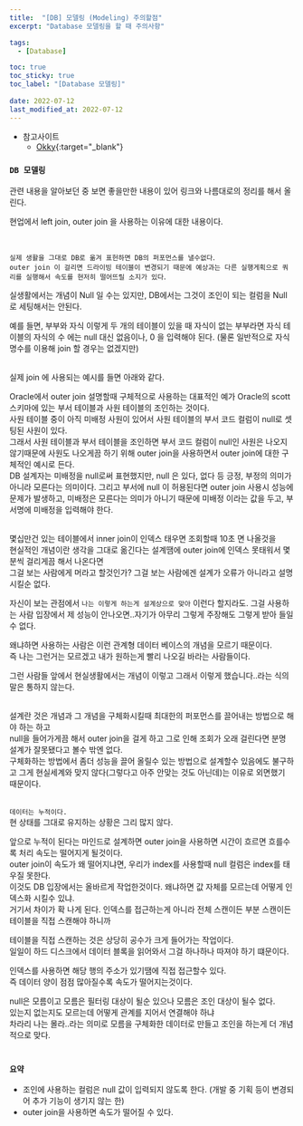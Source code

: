 ```yaml
---
title:  "[DB] 모델링 (Modeling) 주의할점"
excerpt: "Database 모델링을 할 때 주의사항"

tags:
  - [Database]

toc: true
toc_sticky: true
toc_label: "[Database 모델링]"
 
date: 2022-07-12
last_modified_at: 2022-07-12
---
```


- 참고사이트
  - [Okky](https://okky.kr/article/303538){:target="_blank"}

### ``DB 모델링 ``

관련 내용을 알아보던 중 보면 좋을만한 내용이 있어 링크와 나름대로의 정리를 해서 올린다.

현업에서 left join, outer join 을 사용하는 이유에 대한 내용이다.

<br>


`실제 생활을 그대로 DB로 옮겨 표헌하면 DB의 퍼포먼스를 낼수없다`. <br>
`outer join 이 걸리면 드라이빙 테이블이 변경되기 때문에 예상과는 다른 실행게획으로 쿼리를 실행해서 속도를 현저히 떨어뜨릴 소지가 있다`. <br>

실생활에서는 개념이 Null 일 수는 있지만, DB에서는 그것이 조인이 되는 컬럼을 Null 로 세팅해서는 안된다. <br>

예를 들면, 부부와 자식 이렇게 두 개의 테이블이 있을 때 자식이 없는 부부라면 자식 테이블의 자식의 수 에는 null 대신 없음이나, 0 을 입력해야 된다. (물론 일반적으로 자식명수를 이용해 join 할 경우는 없겠지만) <br><br>

실제 join 에 사용되는 예시를 들면 아래와 같다. <br>

Oracle에서 outer join 설명할때 구체적으로 사용하는 대표적인 예가
Oracle의 scott 스키마에 있는 부서 테이블과 사원 테이블의 조인하는 것이다. <br>
사원 테이블 중이 아직 미배정 사원이 있어서 사원 테이블의 부서 코드 컬럼이 null로 셋팅된 사원이 있다. <br>
그래서 사원 테이블과 부서 테이블을 조인하면 부서 코드 컬럼이 null인 사원은 나오지 않기때문에 사원도 나오게끔 하기 위해 outer join을 사용하면서 outer join에 대한 구체적인 예시로 든다. <br>
DB 설계자는 미배정을 null로써 표현했지만, 
null 은 있다, 없다 등 긍정, 부정의 의미가 아니라 모른다는 의미이다. 그리고 부서에 null 이 허용된다면 outer join 사용시 성능에 문제가 발생하고,
미배정은 모른다는 의미가 아니기 때문에 미배정 이라는 값을 두고, 부서명에 미배정을 입력해야 한다. <br><br>


몇십만건 있는 테이블에서 inner join이 인덱스 태우면 조회할때 10초 면 나올것을 <br>
현실적인 개념이란 생각을 그대로 옮긴다는 설계땜에 outer join에 인덱스 못태워서 몇분씩 걸리게끔 해서 나온다면 <br>
그걸 보는 사람에게 머라고 할것인가? 그걸 보는 사람에겐 설계가 오류가 아니라고 설명시킬순 없다. <br>

자신이 보는 관점에서 `나는 이렇게 하는게 설계상으로 맞아` 이런다 할지라도. 
그걸 사용하는 사람 입장에서 제 성능이 안나오면..자기가 아무리 그렇게 주장해도 그렇게 받아 들일 수 없다.

왜냐하면 사용하는 사람은 이런 관계형 데이터 베이스의 개념을 모르기 때문이다. <br>
즉 나는 그런거는 모르겠고 내가 원하는게 빨리 나오길 바라는 사람들이다.<br>

그런 사람들 앞에서 현실생활에서는 개념이 이렇고 그래서 이렇게 했습니다..라는 식의 말은 통하지 않는다. <br><br>



설계란 것은 개념과 그 개념을 구체화시킬때 최대한의 퍼포먼스를 끌어내는 방법으로 해야 하는 하고 <br>
null을 들어가게끔 해서 outer join을 걸게 하고 그로 인해 조회가 오래 걸린다면 분명 설계가 잘못됐다고 볼수 밖엔 없다. <br>
구체화하는 방법에서 좀더 성능을 끌어 올릴수 있는 방법으로 설계할수 있음에도 불구하고 그게 현실세계와 맞지 않다(그렇다고 아주 안맞는 것도 아닌데)는 이유로 외면했기 때문이다.<br><br>



`데이터는 누적이다.` <br>
현 상태를 그대로 유지하는 상황은 그리 많지 않다.<br>

앞으로 누적이 된다는 마인드로 설계하면 outer join을 사용하면 시간이 흐르면 흐를수록 처리 속도는 떨어지게 될것이다.<br>
outer join이 속도가 왜 떨어지냐면, 
우리가 index를 사용할때 null 컬럼은 index를 태우질 못한다.<br>
이것도 DB 입장에서는 올바르게 작업한것이다. 왜냐하면 값 자체를 모르는데 어떻게 인덱스화 시킬수 있냐.<br>
거기서 차이가 확 나게 된다. 인덱스를 접근하는게 아니라 전체 스캔이든 부분 스캔이든 테이블을 직접 스캔해야 하니까 <br>

테이블을 직접 스캔하는 것은 상당히 공수가 크게 들어가는 작업이다.<br>
일일이 하드 디스크에서 데이터 블록을 읽어와서 그걸 하나하나 따져야 하기 떄문이다.<br>

인덱스를 사용하면 해당 행의 주소가 있기땜에 직접 접근할수 있다.<br>
즉 데이터 양이 점점 많아질수록 속도가 떨어지는것이다.<br>


null은 모름이고 모름은 필터링 대상이 될순 있으나 모름은 조인 대상이 될수 없다. <br>
있는지 없는지도 모르는데 어떻게 관계를 지어서 연결해야 하냐<br>
차라리 나는 몰라..라는 의미로 모름을 구체화한 데이터로 만들고 조인을 하는게 더 개념적으로 맞다.<br><br>

### ``요약``

- 조인에 사용하는 컬럼은 null 값이 입력되지 않도록 한다. (개발 중 기획 등이 변경되어 추가 기능이 생기지 않는 한)
- outer join을 사용하면 속도가 떨어질 수 있다.

